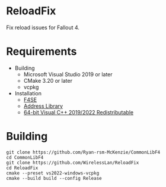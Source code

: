 # ReloadFix
Fix reload issues for Fallout 4.

# Requirements

* Building
    * Microsoft Visual Studio 2019 or later
    * CMake 3.20 or later
    * vcpkg
* Installation
    * [F4SE](http://f4se.silverlock.org/)
    * [Address Library](https://www.nexusmods.com/fallout4/mods/47327)
    * [64-bit Visual C++ 2019/2022 Redistributable](https://aka.ms/vs/17/release/vc_redist.x64.exe)

# Building
```
git clone https://github.com/Ryan-rsm-McKenzie/CommonLibF4
cd CommonLibF4
git clone https://github.com/WirelessLan/ReloadFix
cd ReloadFix
cmake --preset vs2022-windows-vcpkg
cmake --build build --config Release
```

